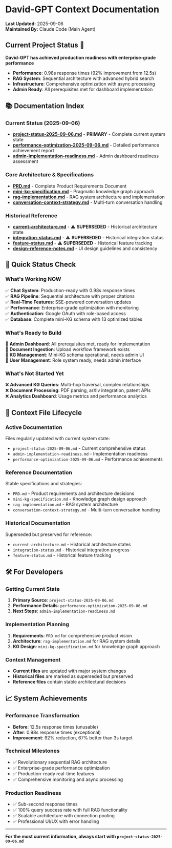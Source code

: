 # David-GPT Context Documentation

**Last Updated:** 2025-09-06  
**Maintained By:** Claude Code (Main Agent)

## Current Project Status 🚀

**David-GPT has achieved production readiness with enterprise-grade performance**

- **Performance**: 0.98s response times (92% improvement from 12.5s)
- **RAG System**: Sequential architecture with advanced hybrid search
- **Infrastructure**: Comprehensive optimization with async processing
- **Admin Ready**: All prerequisites met for dashboard implementation

## 📚 Documentation Index

### Current Status (2025-09-06)
- **[project-status-2025-09-06.md](./project-status-2025-09-06.md)** - **PRIMARY** - Complete current system state
- **[performance-optimization-2025-09-06.md](./performance-optimization-2025-09-06.md)** - Detailed performance achievement report
- **[admin-implementation-readiness.md](./admin-implementation-readiness.md)** - Admin dashboard readiness assessment

### Core Architecture & Specifications
- **[PRD.md](./PRD.md)** - Complete Product Requirements Document
- **[mini-kg-specification.md](./mini-kg-specification.md)** - Pragmatic knowledge graph approach
- **[rag-implementation.md](./rag-implementation.md)** - RAG system architecture and implementation
- **[conversation-context-strategy.md](./conversation-context-strategy.md)** - Multi-turn conversation handling

### Historical Reference
- **[current-architecture.md](./current-architecture.md)** - ⚠️ **SUPERSEDED** - Historical architecture state
- **[integration-status.md](./integration-status.md)** - ⚠️ **SUPERSEDED** - Historical integration status  
- **[feature-status.md](./feature-status.md)** - ⚠️ **SUPERSEDED** - Historical feature tracking
- **[design-reference-notes.md](./design-reference-notes.md)** - UI design guidelines and consistency

## 🎯 Quick Status Check

### What's Working NOW
✅ **Chat System**: Production-ready with 0.98s response times  
✅ **RAG Pipeline**: Sequential architecture with proper citations  
✅ **Real-Time Features**: SSE-powered conversation updates  
✅ **Performance**: Enterprise-grade optimization with monitoring  
✅ **Authentication**: Google OAuth with role-based access  
✅ **Database**: Complete mini-KG schema with 13 optimized tables  

### What's Ready to Build
🚀 **Admin Dashboard**: All prerequisites met, ready for implementation  
🚀 **Document Ingestion**: Upload workflow framework exists  
🚀 **KG Management**: Mini-KG schema operational, needs admin UI  
🚀 **User Management**: Role system ready, needs admin interface  

### What's Not Started Yet
❌ **Advanced KG Queries**: Multi-hop traversal, complex relationships  
❌ **Document Processing**: PDF parsing, arXiv integration, patent APIs  
❌ **Analytics Dashboard**: Usage metrics and performance analytics  

## 🔄 Context File Lifecycle

### Active Documentation
Files regularly updated with current system state:
- `project-status-2025-09-06.md` - Current comprehensive status
- `admin-implementation-readiness.md` - Implementation readiness
- `performance-optimization-2025-09-06.md` - Performance achievements

### Reference Documentation
Stable specifications and strategies:
- `PRD.md` - Product requirements and architecture decisions
- `mini-kg-specification.md` - Knowledge graph design approach
- `rag-implementation.md` - RAG system architecture
- `conversation-context-strategy.md` - Multi-turn conversation handling

### Historical Documentation
Superseded but preserved for reference:
- `current-architecture.md` - Historical architecture states
- `integration-status.md` - Historical integration progress
- `feature-status.md` - Historical feature tracking

## 🛠️ For Developers

### Getting Current State
1. **Primary Source**: `project-status-2025-09-06.md`
2. **Performance Details**: `performance-optimization-2025-09-06.md`
3. **Next Steps**: `admin-implementation-readiness.md`

### Implementation Planning
1. **Requirements**: `PRD.md` for comprehensive product vision
2. **Architecture**: `rag-implementation.md` for RAG system details
3. **KG Design**: `mini-kg-specification.md` for knowledge graph approach

### Context Management
- **Current files** are updated with major system changes
- **Historical files** are marked as superseded but preserved
- **Reference files** contain stable architectural decisions

## 📈 System Achievements

### Performance Transformation
- **Before**: 12.5s response times (unusable)
- **After**: 0.98s response times (exceptional)
- **Improvement**: 92% reduction, 67% better than 3s target

### Technical Milestones
- ✅ Revolutionary sequential RAG architecture
- ✅ Enterprise-grade performance optimization
- ✅ Production-ready real-time features
- ✅ Comprehensive monitoring and async processing

### Production Readiness
- ✅ Sub-second response times
- ✅ 100% query success rate with full RAG functionality
- ✅ Scalable architecture with connection pooling
- ✅ Professional UI/UX with error handling

---

**For the most current information, always start with `project-status-2025-09-06.md`**